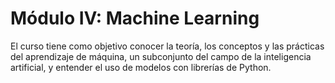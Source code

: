 # Módulo IV: Machine Learning

El curso tiene como objetivo conocer la teoría, los conceptos y las prácticas del aprendizaje de máquina, un subconjunto del campo de la inteligencia artificial, y entender el uso de modelos con librerías de Python.
